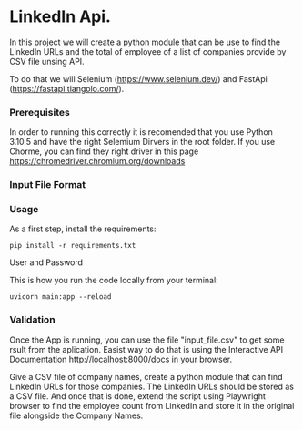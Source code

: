 # LinkedIn Api.
In this project we will create a python module that can be use to find the LinkedIn URLs and the total of employee of a list of companies provide by CSV file unsing API. 

To do that we will Selenium (https://www.selenium.dev/) and FastApi (https://fastapi.tiangolo.com/).

### Prerequisites

In order to running this correctly it is recomended that you use Python 3.10.5 and have the right Selemium Dirvers in the root folder. If you use Chorme, you can find they right driver in this page https://chromedriver.chromium.org/downloads 

### Input File Format


### Usage

As a first step, install the requirements:
```
pip install -r requirements.txt
```
User and Password

This is how you run the code locally from your terminal:
```
uvicorn main:app --reload
```

### Validation

Once the App is running, you can use the file "input_file.csv" to get some rsult from the aplication. Easist way to do that is using the Interactive API Documentation  http://localhost:8000/docs in your browser. 



Give a CSV file of company names, create a python module that can find
LinkedIn URLs for those companies. The LinkedIn URLs should be stored as a
CSV file. And once that is done, extend the script using Playwright browser
to find the employee count from LinkedIn and store it in the original file
alongside the Company Names.
